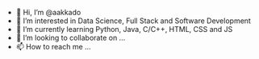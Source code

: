 - 👋 Hi, I’m @aakkado
- 👀 I’m interested in Data Science, Full Stack and Software Development
- 🌱 I’m currently learning Python, Java, C/C++, HTML, CSS and JS
- 💞️ I’m looking to collaborate on ...
- 📫 How to reach me ...

<!---
aakkado/aakkado is a ✨ special ✨ repository because its `README.md` (this file) appears on your GitHub profile.
You can click the Preview link to take a look at your changes.
--->
